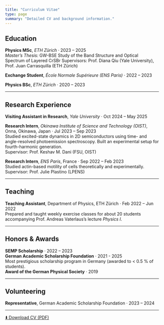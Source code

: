 ```yaml
---
title: "Curriculum Vitae"
type: page
summary: "Detailed CV and background information."
---
```


## Education

**Physics MSc**, *ETH Zürich* · 2023 – 2025  
*Master’s Thesis:* GW-BSE Study of the Band Structure and Optical Spectrum of Layered CrSBr
Supervisors: Prof. Diana Qiu (Yale University), Prof. Juan Carrasquilla (ETH Zürich)

**Exchange Student**, *École Normale Supérieure (ENS Paris)* · 2022 – 2023

**Physics BSc**, *ETH Zürich* · 2020 – 2023  

---

## Research Experience

**Visiting Assistant in Research**, *Yale University* · Oct 2024 – May 2025

**Research Intern**, *Okinawa Institute of Science and Technology (OIST)*, Onna, Okinawa, Japan · Jul 2023 – Sep 2023  
Studied excited-state dynamics in 2D semiconductors using time- and angle-resolved photoemission spectroscopy. Built an experimental setup for fourth-harmonic generation.  
Supervisor: Prof. Keshav M. Dani (FSU, OIST)

**Research Intern**, *ENS Paris*, France · Sep 2022 – Feb 2023  
Studied actin-based motility of cells theoretically and experimentally.  
Supervisor: Prof. Julie Plastino (LPENS)

---

## Teaching

**Teaching Assistant**, Department of Physics, ETH Zürich · Feb 2022 – Jun 2022  
Prepared and taught weekly exercise classes for about 20 students accompanying Prof. Andreas Vaterlaus’s lecture *Physics I*.

---

## Honors & Awards

**SEMP Scholarship** · 2022 – 2023  
**German Academic Scholarship Foundation** · 2021 - 2025  
Most prestigious scholarship program in Germany (awarded to < 0.5 % of students).  
**Award of the German Physical Society** · 2019  

---

## Volunteering

**Representative**, German Academic Scholarship Foundation · 2023 – 2024  


---

[⬇️ Download CV (PDF)](/cv.pdf)
